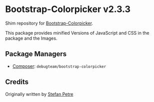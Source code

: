 Bootstrap-Colorpicker v2.3.3
============================

Shim repository for [Bootstrap-Colorpicker](https://mjolnic.com/bootstrap-colorpicker/).

This package provides minified Versions of JavaScript and CSS in the package and the Images. 

Package Managers
----------------

* [Composer](http://packagist.org/packages/components/bootstrap): `debugteam/bootstrap-colorpicker`

## Credits
Originally written by [Stefan Petre](http://www.eyecon.ro/)